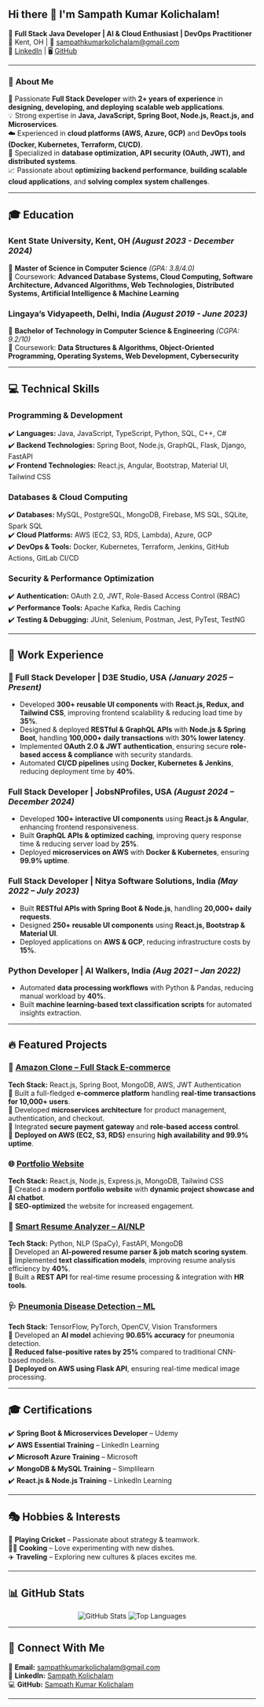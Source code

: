 ## Hi there 👋 I'm Sampath Kumar Kolichalam!

🚀 **Full Stack Java Developer | AI & Cloud Enthusiast | DevOps Practitioner**  
📍 Kent, OH | 📧 [sampathkumarkolichalam@gmail.com](mailto:sampathkumarkolichalam@gmail.com)  
🔗 [LinkedIn](https://www.linkedin.com/in/sampath-kumar-kolichalam-18b57b1ab/) | 🖥️ [GitHub](https://github.com/SampathKumarKolichalam)  

---

### 🚀 **About Me**
🎯 Passionate **Full Stack Developer** with **2+ years of experience** in **designing, developing, and deploying** **scalable web applications**.  
💡 Strong expertise in **Java, JavaScript, Spring Boot, Node.js, React.js, and Microservices**.  
☁️ Experienced in **cloud platforms (AWS, Azure, GCP)** and **DevOps tools (Docker, Kubernetes, Terraform, CI/CD)**.  
🔹 Specialized in **database optimization, API security (OAuth, JWT), and distributed systems**.  
📈 Passionate about **optimizing backend performance**, **building scalable cloud applications**, and **solving complex system challenges**.  

---

## 🎓 **Education**
### **Kent State University, Kent, OH** *(August 2023 - December 2024)*
📝 **Master of Science in Computer Science** *(GPA: 3.8/4.0)*  
📌 Coursework: **Advanced Database Systems, Cloud Computing, Software Architecture, Advanced Algorithms, Web Technologies, Distributed Systems, Artificial Intelligence & Machine Learning**  

### **Lingaya’s Vidyapeeth, Delhi, India** *(August 2019 - June 2023)*
📝 **Bachelor of Technology in Computer Science & Engineering** *(CGPA: 9.2/10)*  
📌 Coursework: **Data Structures & Algorithms, Object-Oriented Programming, Operating Systems, Web Development, Cybersecurity**  

---

## 💻 **Technical Skills**
### **Programming & Development**
✔️ **Languages:** Java, JavaScript, TypeScript, Python, SQL, C++, C#  
✔️ **Backend Technologies:** Spring Boot, Node.js, GraphQL, Flask, Django, FastAPI  
✔️ **Frontend Technologies:** React.js, Angular, Bootstrap, Material UI, Tailwind CSS  

### **Databases & Cloud Computing**
✔️ **Databases:** MySQL, PostgreSQL, MongoDB, Firebase, MS SQL, SQLite, Spark SQL  
✔️ **Cloud Platforms:** AWS (EC2, S3, RDS, Lambda), Azure, GCP  
✔️ **DevOps & Tools:** Docker, Kubernetes, Terraform, Jenkins, GitHub Actions, GitLab CI/CD  

### **Security & Performance Optimization**
✔️ **Authentication:** OAuth 2.0, JWT, Role-Based Access Control (RBAC)  
✔️ **Performance Tools:** Apache Kafka, Redis Caching  
✔️ **Testing & Debugging:** JUnit, Selenium, Postman, Jest, PyTest, TestNG  

---

## 🏢 **Work Experience**
### **🚀 Full Stack Developer | D3E Studio, USA** *(January 2025 – Present)*
- Developed **300+ reusable UI components** with **React.js, Redux, and Tailwind CSS**, improving frontend scalability & reducing load time by **35%**.
- Designed & deployed **RESTful & GraphQL APIs** with **Node.js & Spring Boot**, handling **100,000+ daily transactions** with **30% lower latency**.
- Implemented **OAuth 2.0 & JWT authentication**, ensuring secure **role-based access & compliance** with security standards.
- Automated **CI/CD pipelines** using **Docker, Kubernetes & Jenkins**, reducing deployment time by **40%**.

### **Full Stack Developer | JobsNProfiles, USA** *(August 2024 – December 2024)*
- Developed **100+ interactive UI components** using **React.js & Angular**, enhancing frontend responsiveness.
- Built **GraphQL APIs & optimized caching**, improving query response time & reducing server load by **25%**.
- Deployed **microservices on AWS** with **Docker & Kubernetes**, ensuring **99.9% uptime**.

### **Full Stack Developer | Nitya Software Solutions, India** *(May 2022 – July 2023)*
- Built **RESTful APIs with Spring Boot & Node.js**, handling **20,000+ daily requests**.
- Designed **250+ reusable UI components** using **React.js, Bootstrap & Material UI**.
- Deployed applications on **AWS & GCP**, reducing infrastructure costs by **15%**.

### **Python Developer | AI Walkers, India** *(Aug 2021 – Jan 2022)*
- Automated **data processing workflows** with Python & Pandas, reducing manual workload by **40%**.
- Built **machine learning-based text classification scripts** for automated insights extraction.

---

## 🔥 **Featured Projects**
### 🛒 [Amazon Clone – Full Stack E-commerce](https://github.com/SampathKumarKolichalam/Amazon-Clone-Web-Application)
**Tech Stack:** React.js, Spring Boot, MongoDB, AWS, JWT Authentication  
🔹 Built a full-fledged **e-commerce platform** handling **real-time transactions for 10,000+ users**.  
🔹 Developed **microservices architecture** for product management, authentication, and checkout.  
🔹 Integrated **secure payment gateway** and **role-based access control**.  
🔹 **Deployed on AWS (EC2, S3, RDS)** ensuring **high availability and 99.9% uptime**.

### 🌐 [Portfolio Website](https://github.com/SampathKumarKolichalam/Portfolio-Website)
**Tech Stack:** React.js, Node.js, Express.js, MongoDB, Tailwind CSS  
🔹 Created a **modern portfolio website** with **dynamic project showcase and AI chatbot**.  
🔹 **SEO-optimized** the website for increased engagement.

### 📄 [Smart Resume Analyzer – AI/NLP](https://github.com/SampathKumarKolichalam/Smart-Resume-Analysis-Using-NLP)
**Tech Stack:** Python, NLP (SpaCy), FastAPI, MongoDB  
🔹 Developed an **AI-powered resume parser & job match scoring system**.  
🔹 Implemented **text classification models**, improving resume analysis efficiency by **40%**.  
🔹 Built a **REST API** for real-time resume processing & integration with **HR tools**.

### 🩺 [Pneumonia Disease Detection – ML](https://github.com/K-Roshini-Reddy/Capstone---Team_2)
**Tech Stack:** TensorFlow, PyTorch, OpenCV, Vision Transformers  
🔹 Developed an **AI model** achieving **90.65% accuracy** for pneumonia detection.  
🔹 **Reduced false-positive rates by 25%** compared to traditional CNN-based models.  
🔹 **Deployed on AWS using Flask API**, ensuring real-time medical image processing.

---

## 🎓 **Certifications**  
✔️ **Spring Boot & Microservices Developer** – Udemy  
✔️ **AWS Essential Training** – LinkedIn Learning  
✔️ **Microsoft Azure Training** – Microsoft  
✔️ **MongoDB & MySQL Training** – Simplilearn  
✔️ **React.js & Node.js Training** – LinkedIn Learning  
  

---

## 🎭 **Hobbies & Interests**
🏏 **Playing Cricket** – Passionate about strategy & teamwork.  
👨‍🍳 **Cooking** – Love experimenting with new dishes.  
✈️ **Traveling** – Exploring new cultures & places excites me.  

---

## 📊 **GitHub Stats**
<p align="center">
  <img src="https://github-readme-stats.vercel.app/api?username=SampathKumarKolichalam&show_icons=true&theme=dark" alt="GitHub Stats"/>
  <img src="https://github-readme-stats.vercel.app/api/top-langs/?username=SampathKumarKolichalam&layout=compact&theme=dark" alt="Top Languages"/>
</p>

---

## 🤝 **Connect With Me**
📧 **Email:** [sampathkumarkolichalam@gmail.com](mailto:sampathkumarkolichalam@gmail.com)  
🔗 **LinkedIn:** [Sampath Kolichalam](https://www.linkedin.com/in/sampath-kumar-kolichalam-18b57b1ab/)  
💻 **GitHub:** [Sampath Kumar Kolichalam](https://github.com/SampathKumarKolichalam)  

---

